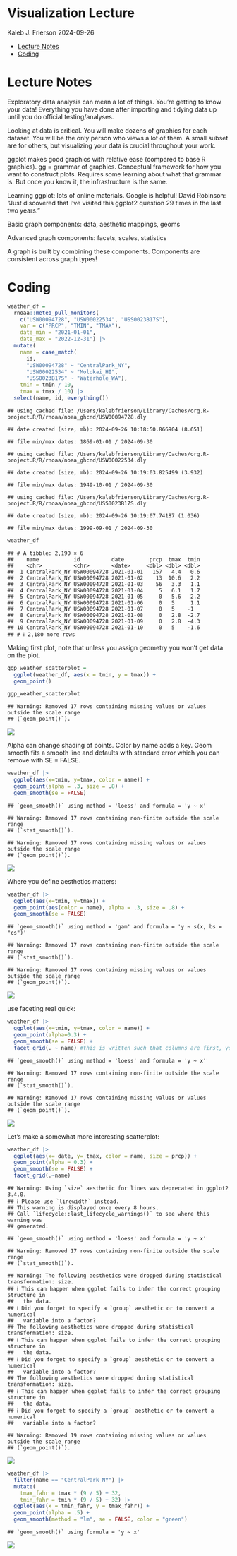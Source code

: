Visualization Lecture
================
Kaleb J. Frierson
2024-09-26

- [Lecture Notes](#lecture-notes)
- [Coding](#coding)

# Lecture Notes

Exploratory data analysis can mean a lot of things. You’re getting to
know your data! Everything you have done after importing and tidying
data up until you do official testing/analyses.

Looking at data is critical. You will make dozens of graphics for each
dataset. You will be the only person who views a lot of them. A small
subset are for others, but visualizing your data is crucial throughout
your work.

ggplot makes good graphics with relative ease (compared to base R
graphics). gg = grammar of graphics. Conceptual framework for how you
want to construct plots. Requires some learning about what that grammar
is. But once you know it, the infrastructure is the same.

Learning ggplot: lots of online materials. Google is helpful! David
Robinson: “Just discovered that I’ve visited this ggplot2 question 29
times in the last two years.”

Basic graph components: data, aesthetic mappings, geoms

Advanced graph components: facets, scales, statistics

A graph is built by combining these components. Components are
consistent across graph types!

# Coding

``` r
weather_df = 
  rnoaa::meteo_pull_monitors(
    c("USW00094728", "USW00022534", "USS0023B17S"),
    var = c("PRCP", "TMIN", "TMAX"), 
    date_min = "2021-01-01",
    date_max = "2022-12-31") |>
  mutate(
    name = case_match(
      id, 
      "USW00094728" ~ "CentralPark_NY", 
      "USW00022534" ~ "Molokai_HI",
      "USS0023B17S" ~ "Waterhole_WA"),
    tmin = tmin / 10,
    tmax = tmax / 10) |>
  select(name, id, everything())
```

    ## using cached file: /Users/kalebfrierson/Library/Caches/org.R-project.R/R/rnoaa/noaa_ghcnd/USW00094728.dly

    ## date created (size, mb): 2024-09-26 10:18:50.866904 (8.651)

    ## file min/max dates: 1869-01-01 / 2024-09-30

    ## using cached file: /Users/kalebfrierson/Library/Caches/org.R-project.R/R/rnoaa/noaa_ghcnd/USW00022534.dly

    ## date created (size, mb): 2024-09-26 10:19:03.825499 (3.932)

    ## file min/max dates: 1949-10-01 / 2024-09-30

    ## using cached file: /Users/kalebfrierson/Library/Caches/org.R-project.R/R/rnoaa/noaa_ghcnd/USS0023B17S.dly

    ## date created (size, mb): 2024-09-26 10:19:07.74187 (1.036)

    ## file min/max dates: 1999-09-01 / 2024-09-30

``` r
weather_df
```

    ## # A tibble: 2,190 × 6
    ##    name           id          date        prcp  tmax  tmin
    ##    <chr>          <chr>       <date>     <dbl> <dbl> <dbl>
    ##  1 CentralPark_NY USW00094728 2021-01-01   157   4.4   0.6
    ##  2 CentralPark_NY USW00094728 2021-01-02    13  10.6   2.2
    ##  3 CentralPark_NY USW00094728 2021-01-03    56   3.3   1.1
    ##  4 CentralPark_NY USW00094728 2021-01-04     5   6.1   1.7
    ##  5 CentralPark_NY USW00094728 2021-01-05     0   5.6   2.2
    ##  6 CentralPark_NY USW00094728 2021-01-06     0   5     1.1
    ##  7 CentralPark_NY USW00094728 2021-01-07     0   5    -1  
    ##  8 CentralPark_NY USW00094728 2021-01-08     0   2.8  -2.7
    ##  9 CentralPark_NY USW00094728 2021-01-09     0   2.8  -4.3
    ## 10 CentralPark_NY USW00094728 2021-01-10     0   5    -1.6
    ## # ℹ 2,180 more rows

Making first plot, note that unless you assign geometry you won’t get
data on the plot.

``` r
ggp_weather_scatterplot = 
  ggplot(weather_df, aes(x = tmin, y = tmax)) +
  geom_point()

ggp_weather_scatterplot
```

    ## Warning: Removed 17 rows containing missing values or values outside the scale range
    ## (`geom_point()`).

![](20240926_Visualization_Lecture_1_files/figure-gfm/unnamed-chunk-3-1.png)<!-- -->

Alpha can change shading of points. Color by name adds a key. Geom
smooth fits a smooth line and defaults with standard error which you can
remove with SE = FALSE.

``` r
weather_df |> 
  ggplot(aes(x=tmin, y=tmax, color = name)) +
  geom_point(alpha = .3, size = .8) + 
  geom_smooth(se = FALSE)
```

    ## `geom_smooth()` using method = 'loess' and formula = 'y ~ x'

    ## Warning: Removed 17 rows containing non-finite outside the scale range
    ## (`stat_smooth()`).

    ## Warning: Removed 17 rows containing missing values or values outside the scale range
    ## (`geom_point()`).

![](20240926_Visualization_Lecture_1_files/figure-gfm/unnamed-chunk-4-1.png)<!-- -->

Where you define aesthetics matters:

``` r
weather_df |> 
  ggplot(aes(x=tmin, y=tmax)) +
  geom_point(aes(color = name), alpha = .3, size = .8) + 
  geom_smooth(se = FALSE)
```

    ## `geom_smooth()` using method = 'gam' and formula = 'y ~ s(x, bs = "cs")'

    ## Warning: Removed 17 rows containing non-finite outside the scale range
    ## (`stat_smooth()`).

    ## Warning: Removed 17 rows containing missing values or values outside the scale range
    ## (`geom_point()`).

![](20240926_Visualization_Lecture_1_files/figure-gfm/unnamed-chunk-5-1.png)<!-- -->

use faceting real quick:

``` r
weather_df |> 
  ggplot(aes(x=tmin, y=tmax, color = name)) + 
  geom_point(alpha=0.3) + 
  geom_smooth(se = FALSE) +
  facet_grid(. ~ name) #this is written such that columns are first, you can also do it the other way arounf (name ~ .)
```

    ## `geom_smooth()` using method = 'loess' and formula = 'y ~ x'

    ## Warning: Removed 17 rows containing non-finite outside the scale range
    ## (`stat_smooth()`).

    ## Warning: Removed 17 rows containing missing values or values outside the scale range
    ## (`geom_point()`).

![](20240926_Visualization_Lecture_1_files/figure-gfm/unnamed-chunk-6-1.png)<!-- -->

Let’s make a somewhat more interesting scatterplot:

``` r
weather_df |> 
  ggplot(aes(x= date, y= tmax, color = name, size = prcp)) + 
  geom_point(alpha = 0.3) + 
  geom_smooth(se = FALSE) + 
  facet_grid(.~name)
```

    ## Warning: Using `size` aesthetic for lines was deprecated in ggplot2 3.4.0.
    ## ℹ Please use `linewidth` instead.
    ## This warning is displayed once every 8 hours.
    ## Call `lifecycle::last_lifecycle_warnings()` to see where this warning was
    ## generated.

    ## `geom_smooth()` using method = 'loess' and formula = 'y ~ x'

    ## Warning: Removed 17 rows containing non-finite outside the scale range
    ## (`stat_smooth()`).

    ## Warning: The following aesthetics were dropped during statistical transformation: size.
    ## ℹ This can happen when ggplot fails to infer the correct grouping structure in
    ##   the data.
    ## ℹ Did you forget to specify a `group` aesthetic or to convert a numerical
    ##   variable into a factor?
    ## The following aesthetics were dropped during statistical transformation: size.
    ## ℹ This can happen when ggplot fails to infer the correct grouping structure in
    ##   the data.
    ## ℹ Did you forget to specify a `group` aesthetic or to convert a numerical
    ##   variable into a factor?
    ## The following aesthetics were dropped during statistical transformation: size.
    ## ℹ This can happen when ggplot fails to infer the correct grouping structure in
    ##   the data.
    ## ℹ Did you forget to specify a `group` aesthetic or to convert a numerical
    ##   variable into a factor?

    ## Warning: Removed 19 rows containing missing values or values outside the scale range
    ## (`geom_point()`).

![](20240926_Visualization_Lecture_1_files/figure-gfm/unnamed-chunk-7-1.png)<!-- -->

``` r
weather_df |> 
  filter(name == "CentralPark_NY") |> 
  mutate(
    tmax_fahr = tmax * (9 / 5) + 32,
    tmin_fahr = tmin * (9 / 5) + 32) |> 
  ggplot(aes(x = tmin_fahr, y = tmax_fahr)) +
  geom_point(alpha = .5) + 
  geom_smooth(method = "lm", se = FALSE, color = "green")
```

    ## `geom_smooth()` using formula = 'y ~ x'

![](20240926_Visualization_Lecture_1_files/figure-gfm/unnamed-chunk-8-1.png)<!-- -->
